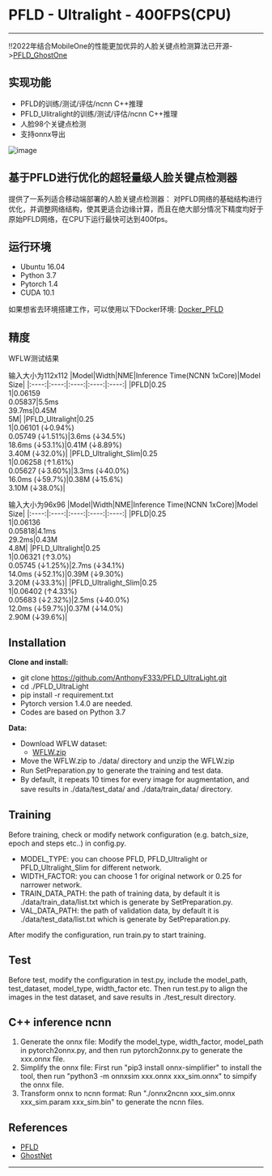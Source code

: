 
# PFLD - Ultralight - 400FPS(CPU)

------

!!2022年结合MobileOne的性能更加优异的人脸关键点检测算法已开源->[PFLD_GhostOne](https://github.com/AnthonyF333/PFLD_GhostOne)

## 实现功能
* PFLD的训练/测试/评估/ncnn C++推理
* PFLD_Ulitralight的训练/测试/评估/ncnn C++推理
* 人脸98个关键点检测
* 支持onnx导出

![image](https://github.com/AnthonyF333/PFLD_UltraLight/blob/master/images/tim_align.gif)

## 基于PFLD进行优化的超轻量级人脸关键点检测器
提供了一系列适合移动端部署的人脸关键点检测器： 对PFLD网络的基础结构进行优化，并调整网络结构，使其更适合边缘计算，而且在绝大部分情况下精度均好于原始PFLD网络，在CPU下运行最快可达到400fps。

## 运行环境
* Ubuntu 16.04
* Python 3.7
* Pytorch 1.4
* CUDA 10.1

如果想省去环境搭建工作，可以使用以下Docker环境: [Docker_PFLD](https://hub.docker.com/r/tankrant/pfld_pytorch/tags)


## 精度
WFLW测试结果

输入大小为112x112
|Model|Width|NME|Inference Time(NCNN 1xCore)|Model Size|
|:----:|:----:|:----:|:----:|:----:|
|PFLD|0.25<br>1|0.06159<br>0.05837|5.5ms<br>39.7ms|0.45M<br>5M|
|PFLD_Ultralight|0.25<br>1|0.06101 (&darr;0.94%)<br>0.05749 (&darr;1.51%)|3.6ms (&darr;34.5%)<br>18.6ms   (&darr;53.1%)|0.41M (&darr;8.89%)<br>3.40M (&darr;32.0%)|
|PFLD_Ultralight_Slim|0.25<br>1|0.06258 (&uarr;1.61%)<br>0.05627 (&darr;3.60%)|3.3ms (&darr;40.0%)<br>16.0ms   (&darr;59.7%)|0.38M (&darr;15.6%)<br>3.10M (&darr;38.0%)|


输入大小为96x96
|Model|Width|NME|Inference Time(NCNN 1xCore)|Model Size|
|:----:|:----:|:----:|:----:|:----:|
|PFLD|0.25<br>1|0.06136<br>0.05818|4.1ms<br>29.2ms|0.43M<br>4.8M|
|PFLD_Ultralight|0.25<br>1|0.06321 (&uarr;3.0%)<br>0.05745 (&darr;1.25%)|2.7ms (&darr;34.1%)<br>14.0ms   (&darr;52.1%)|0.39M (&darr;9.30%)<br>3.20M (&darr;33.3%)|
|PFLD_Ultralight_Slim|0.25<br>1|0.06402 (&uarr;4.33%)<br>0.05683 (&darr;2.32%)|2.5ms (&darr;40.0%)<br>12.0ms   (&darr;59.7%)|0.37M (&darr;14.0%)<br>2.90M (&darr;39.6%)|

## Installation
**Clone and install:**
* git clone https://github.com/AnthonyF333/PFLD_UltraLight.git
* cd ./PFLD_UltraLight
* pip install -r requirement.txt
* Pytorch version 1.4.0 are needed.
* Codes are based on Python 3.7

**Data:**
* Download WFLW dataset: 
  * [WFLW.zip](https://drive.google.com/file/d/1XOcAi1bfYl2LUym0txl_A4oIRXA_2Pf1/view?usp=sharing)
* Move the WFLW.zip to ./data/ directory and unzip the WFLW.zip
* Run SetPreparation.py to generate the training and test data.
　　
* By default, it repeats 10 times for every image for augmentation, and save results in ./data/test_data/ and ./data/train_data/ directory.
　　
## Training
Before training, check or modify network configuration (e.g. batch_size, epoch and steps etc..) in config.py.
  * MODEL_TYPE: you can choose PFLD, PFLD_Ultralight or PFLD_Ultralight_Slim for different network.
  * WIDTH_FACTOR: you can choose 1 for original network or 0.25 for narrower network.
  * TRAIN_DATA_PATH: the path of training data, by default it is ./data/train_data/list.txt which is generate by SetPreparation.py.
  * VAL_DATA_PATH: the path of validation data, by default it is ./data/test_data/list.txt which is generate by SetPreparation.py.

After modify the configuration, run train.py to start training.

## Test
Before test, modify the configuration in test.py, include the model_path, test_dataset, model_type, width_factor etc.
Then run test.py to align the images in the test dataset, and save results in ./test_result directory.

## C++ inference ncnn
1) Generate the onnx file: Modify the model_type, width_factor, model_path in pytorch2onnx.py, and then run pytorch2onnx.py to generate the xxx.onnx file.
2) Simplify the onnx file: First run "pip3 install onnx-simplifier" to install the tool, then run "python3 -m onnxsim xxx.onnx xxx_sim.onnx" to simpify the onnx file.
3) Transform onnx to ncnn format: Run "./onnx2ncnn xxx_sim.onnx xxx_sim.param xxx_sim.bin" to generate the ncnn files.

## References
* [PFLD](https://github.com/polarisZhao/PFLD-pytorch)
* [GhostNet](https://github.com/huawei-noah/ghostnet)

------


